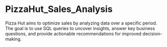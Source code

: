 # PizzaHut_Sales_Analysis
Pizza Hut aims to optimize sales by analyzing data over a specific period. The goal is to use SQL queries to uncover insights, answer key business questions, and provide actionable recommendations for improved decision-making.
